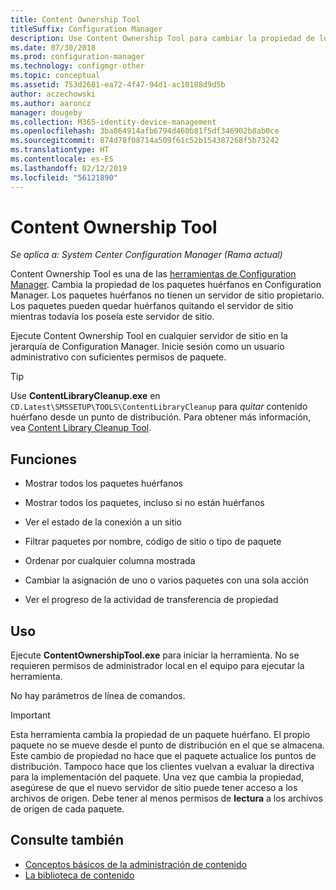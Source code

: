 ```yaml
---
title: Content Ownership Tool
titleSuffix: Configuration Manager
description: Use Content Ownership Tool para cambiar la propiedad de los paquetes huérfanos en Configuration Manager.
ms.date: 07/30/2018
ms.prod: configuration-manager
ms.technology: configmgr-other
ms.topic: conceptual
ms.assetid: 753d2681-ea72-4f47-94d1-ac10188d9d5b
author: aczechowski
ms.author: aaroncz
manager: dougeby
ms.collection: M365-identity-device-management
ms.openlocfilehash: 3ba864914afb6794d460b81f5df346902b8ab0ce
ms.sourcegitcommit: 874d78f08714a509f61c52b154387268f5b73242
ms.translationtype: HT
ms.contentlocale: es-ES
ms.lasthandoff: 02/12/2019
ms.locfileid: "56121890"
---
```

# <a name="content-ownership-tool"></a>Content Ownership Tool

*Se aplica a: System Center Configuration Manager (Rama actual)*

Content Ownership Tool es una de las [herramientas de Configuration Manager](/sccm/core/support/tools). Cambia la propiedad de los paquetes huérfanos en Configuration Manager. Los paquetes huérfanos no tienen un servidor de sitio propietario. Los paquetes pueden quedar huérfanos quitando el servidor de sitio mientras todavía los poseía este servidor de sitio.

Ejecute Content Ownership Tool en cualquier servidor de sitio en la jerarquía de Configuration Manager. Inicie sesión como un usuario administrativo con suficientes permisos de paquete.  

> [!Tip]  
> Use **ContentLibraryCleanup.exe** en `CD.Latest\SMSSETUP\TOOLS\ContentLibraryCleanup` para *quitar* contenido huérfano desde un punto de distribución. Para obtener más información, vea [Content Library Cleanup Tool](/sccm/core/plan-design/hierarchy/content-library-cleanup-tool).  



## <a name="features"></a>Funciones

- Mostrar todos los paquetes huérfanos  

- Mostrar todos los paquetes, incluso si no están huérfanos  

- Ver el estado de la conexión a un sitio  

- Filtrar paquetes por nombre, código de sitio o tipo de paquete  

- Ordenar por cualquier columna mostrada  

- Cambiar la asignación de uno o varios paquetes con una sola acción  

- Ver el progreso de la actividad de transferencia de propiedad  



## <a name="usage"></a>Uso

Ejecute **ContentOwnershipTool.exe** para iniciar la herramienta. No se requieren permisos de administrador local en el equipo para ejecutar la herramienta.

No hay parámetros de línea de comandos.

> [!Important]   
> Esta herramienta cambia la propiedad de un paquete huérfano. El propio paquete no se mueve desde el punto de distribución en el que se almacena. Este cambio de propiedad no hace que el paquete actualice los puntos de distribución. Tampoco hace que los clientes vuelvan a evaluar la directiva para la implementación del paquete. Una vez que cambia la propiedad, asegúrese de que el nuevo servidor de sitio puede tener acceso a los archivos de origen. Debe tener al menos permisos de **lectura** a los archivos de origen de cada paquete. 



## <a name="see-also"></a>Consulte también

- [Conceptos básicos de la administración de contenido](/sccm/core/plan-design/hierarchy/fundamental-concepts-for-content-management)
- [La biblioteca de contenido](/sccm/core/plan-design/hierarchy/the-content-library)
